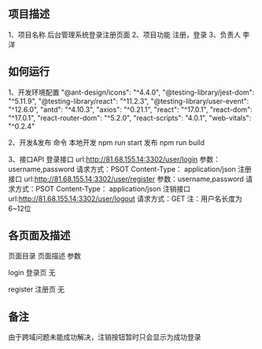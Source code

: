 ## 项目描述
1、项目名称
后台管理系统登录注册页面
2、项目功能
注册，登录
3、负责人
李洋

## 如何运行
1、开发环境配置
    "@ant-design/icons": "^4.4.0",
    "@testing-library/jest-dom": "^5.11.9",
    "@testing-library/react": "^11.2.3",
    "@testing-library/user-event": "^12.6.0",
    "antd": "^4.10.3",
    "axios": "^0.21.1",
    "react": "^17.0.1",
    "react-dom": "^17.0.1",
    "react-router-dom": "^5.2.0",
    "react-scripts": "4.0.1",
    "web-vitals": "^0.2.4"

2、开发&发布 命令
    本地开发  npm run start
    发布    npm run build

3、接口API
    登录接口
    url:http://81.68.155.14:3302/user/login
    参数：username,password
    请求方式：PSOT
    Content-Type： application/json
    注册接口
    url:http://81.68.155.14:3302/user/register
    参数：username,password
    请求方式：PSOT
    Content-Type： application/json
    注销接口
    url:http://81.68.155.14:3302/user/logout
    请求方式：GET
    注：用户名长度为6~12位

## 各页面及描述

页面目录        页面描述        参数

login           登录页          无

register        注册页          无

## 备注

由于跨域问题未能成功解决，注销按钮暂时只会显示为成功登录